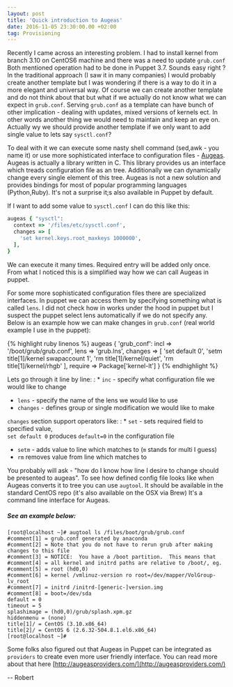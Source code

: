 ```yaml
---
layout: post
title: 'Quick introduction to Augeas'
date: 2016-11-05 23:30:00.00 +02:00
tag: Provisioning
---
```

Recently I came across an interesting problem. I had to install kernel
from branch 3.10 on CentOS6 machine and there was a need to update `grub.conf`
Both mentioned operation had to be done in Puppet 3.7. Sounds easy right ?
In the traditional approach (I saw it in many companies) I would probably 
create another template but I was wondering if there is a way to do it in a 
more elegant and universal way. Of course we can create another template 
and do not think about that but what if we actually do not know what we can expect 
in `grub.conf`. Serving `grub.conf` as a template can have bunch of other 
implication - dealing with updates, mixed versions of kernels ect.
In other words another thing we would need to maintain and keep an eye on.
Actually wy we should provide another template if we only want to add single value
to lets say `sysctl.conf`? 

To deal with it we can execute some nasty shell command (sed,awk - you name it)
or use more sophisticated interface to configuration files - [Augeas](http://augeas.net/). 
Augeas is actually a library written in C. This library provides us an interface which treads 
configuration file as an tree. Additionally we can dynamically change every single element of this tree. 
Augeas is not a new solution and provides bindings for most of popular programming languages (Python,Ruby).
It's not a surprise it;s also available in Puppet by default. 

If I want to add some value to `sysctl.conf` I can do this like this:

```ruby
augeas { "sysctl":
  context => '/files/etc/sysctl.conf',
  changes => [
    'set kernel.keys.root_maxkeys 1000000',
  ],
}
```
We can execute it many times. Required entry will be added only once. 
From what I noticed this is a simplified way how we can call Augeas in puppet. 

For some more sophisticated configuration files there are specialized interfaces.
In puppet we can access them by specifying something what is called `lens`.
I did not check how in works under the hood in puppet but I suspect the puppet 
select lens automatically if we do not specify any.
Below is an example how we can make changes in `grub.conf` (real world example I use in the puppet):


{% highlight ruby linenos %}
    augeas { 'grub_conf':
      incl    => '/boot/grub/grub.conf',
      lens    => 'grub.lns',
      changes => [
        'set default 0',
        'setm  title[1]/kernel swapaccount 1',
        'rm  title[1]/kernel/quiet',
        'rm  title[1]/kernel/rhgb'
        ],
      require => Package['kernel-lt']
    }
{% endhighlight %}


Lets go through it line by line:
  : * `inc` - specify what configuration file we would like to change
  * `lens` - specify the name of the lens we would like to use
  * `changes` - defines group or single modification we would like to make

`changes` section support operators like:
  : * `set` - sets required field to specified value,      
    `set default 0` produces `default=0` in the configuration file
  * `setm` - adds value to line which matches to (`m` stands for multi I guess)
  * `rm` removes value from line which matches to


You probably will ask - "how do I know how line I desire to change should be presented to augeas".
To see how defined config file looks like when Augeas converts it to tree you can use `augtool`.
It should be available in the standard CentOS repo (it's also available on the OSX via Brew)
It's a command line interface for Augeas. 

##### See an example below: #

```
[root@localhost ~]# augtool ls /files/boot/grub/grub.conf
#comment[1] = grub.conf generated by anaconda
#comment[2] = Note that you do not have to rerun grub after making changes to this file
#comment[3] = NOTICE:  You have a /boot partition.  This means that
#comment[4] = all kernel and initrd paths are relative to /boot/, eg.
#comment[5] = root (hd0,0)
#comment[6] = kernel /vmlinuz-version ro root=/dev/mapper/VolGroup-lv_root
#comment[7] = initrd /initrd-[generic-]version.img
#comment[8] = boot=/dev/sda
default = 0
timeout = 5
splashimage = (hd0,0)/grub/splash.xpm.gz
hiddenmenu = (none)
title[1]/ = CentOS (3.10.x86_64)
title[2]/ = CentOS 6 (2.6.32-504.8.1.el6.x86_64)
[root@localhost ~]#
```

Some folks also figured out that Augeas in Puppet can be integrated as `providers` to create even more user friendly interface.
You can read more about that here [http://augeasproviders.com/](http://augeasproviders.com/) 

--
Robert
